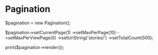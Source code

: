 # Pagination

$pagination = new Pagination();

$pagination->setCurrentPage(1)
    ->setMaxPerPage(10)
    ->setMaxPerViewPage(5)
    ->setUriString('stories/')
    ->setTotalCount(500);

print($pagination->render());

